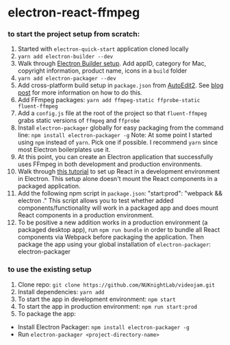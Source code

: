 # electron-react-ffmpeg

### to start the project setup from scratch:
1. Started with `electron-quick-start` application cloned locally
2. `yarn add electron-builder --dev`
3. Walk through [Electron Builder setup](https://github.com/electron-userland/electron-builder#quick-setup-guide). Add appID, category for Mac, copyright information, product name, icons in a `build` folder
4. `yarn add electron-packager --dev`
5. Add cross-platform build setup in `package.json` from [AutoEdit2](https://github.com/OpenNewsLabs/autoEdit_2). See [blog post](http://pietropassarelli.com/ffmpeg-electron.html) for more information on how to do this.
6. Add FFmpeg packages:
`yarn add ffmpeg-static ffprobe-static fluent-ffmpeg`
7. Add a `config.js` file at the root of the project so that `fluent-ffmpeg` grabs static versions of `ffmpeg` and `ffprobe`
8. Install `electron-packager` globally for easy packaging from the command line: `npm install electron-packager -g`
Note: At some point I started using `npm` instead of `yarn`. Pick one if possible. I recommend `yarn` since most Electron boilerplates use it.
9. At this point, you can create an Electron application that successfully uses FFmpeg in both development and production environments.
10. Walk through [this tutorial](https://willowtreeapps.com/ideas/how-to-develop-apps-in-electron-using-react) to set up React in a development environment in Electron. This setup alone doesn't mount the React components in a packaged application.
11. Add the following npm script in `package.json`:
        "start:prod": "webpack && electron ."
    This script allows you to test whether added components/functionality will work in a packaged app and does mount React components in a production environment.
12. To be positive a new addition works in a production environment (a packaged desktop app), run `npm run bundle` in order to bundle all React components via Webpack before packaging the application. Then package the app using your global installation of `electron-packager`:
        electron-packager <project-directory-name>

### to use the existing setup
1. Clone repo: `git clone https://github.com/NUKnightLab/videojam.git`
2. Install dependencies:  `yarn add`
3. To start the app in development environment: `npm start`
4. To start the app in production environment: `npm run start:prod`
5. To package the app:
  * Install Electron Packager: `npm install electron-packager -g`
  * Run `electron-packager <project-directory-name>`
